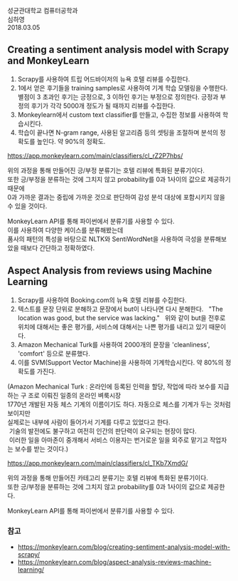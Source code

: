 성균관대학교 컴퓨터공학과 </br>
심하영 </br>
2018.03.05 </br>

## Creating a sentiment analysis model with Scrapy and MonkeyLearn

1. Scrapy를 사용하여 트립 어드바이저의 뉴욕 호텔 리뷰를 수집한다.
2. 1에서 얻은 후기들을 training samples로 사용하여 기계 학습 모델링을 수행한다. 별점이 3 초과인 후기는 긍정으로, 3 이하인 후기는 부정으로 정의한다. 긍정과 부정의 후기가 각각 5000개 정도가 될 때까지 리뷰를 수집한다.
3. Monkeylearn에서 custom text classifier를 만들고, 수집한 정보를 사용하여 학습시킨다.
4. 학습이 끝나면 N-gram range, 사용된 알고리즘 등의 셋팅을 조절하며 분석의 정확도를 높인다. 약 90%의 정확도.

https://app.monkeylearn.com/main/classifiers/cl_rZ2P7hbs/

위의 과정을 통해 만들어진 긍/부정 분류기는 호텔 리뷰에 특화된 분류기이다. </br>
또한 긍/부정을 분류하는 것에 그치지 않고 probability를 0과 1사이의 값으로 제공하기 때문에 </br>
0과 가까운 결과는 중립에 가까운 것으로 판단하여 감성 분석 대상에 포함시키지 않을 수 있을 것이다. </br>

MonkeyLearn API를 통해 파이썬에서 분류기를 사용할 수 있다. </br>
이를 사용하여 다양한 케이스를 분류해봤는데 </br>
품사의 패턴의 특성을 바탕으로 NLTK와 SentiWordNet을 사용하여 극성을 분류해보았을 때보다 간단하고 정확하였다. </br>



## Aspect Analysis from reviews using Machine Learning

1. Scrapy를 사용하여 Booking.com의 뉴욕 호텔 리뷰를 수집한다.
2. 텍스트를 문장 단위로 분해하고 문장에서 but이 나타나면 다시 분해한다.
   "The location was good, but the service was lacking."
   위와 같이 but을 전후로 위치에 대해서는 좋은 평가를, 서비스에 대해서는 나쁜 평가를 내리고 있기 때문이다.
3. Amazon Mechanical Turk를 사용하여 2000개의 문장을 'cleanliness', 'comfort' 등으로 분류했다.
4. 이를 SVM(Support Vector Machine)을 사용하여 기계학습시킨다. 약 80%의 정확도를 가진다.

(Amazon Mechanical Turk
: 온라인에 등록된 인력을 할당, 작업에 따라 보수를 지급하는 구 조로 이뤄진 일종의 온라인 벼룩시장 </br>
  1770년 개발된 자동 체스 기계의 이름이기도 하다. 자동으로 체스를 기계가 두는 것처럼 보이지만 </br>
  실제로는 내부에 사람이 들어가서 기계를 다루고 있었다고 한다. </br>
  기술의 발전에도 불구하고 여전히 인간의 판단력이 요구되는 현장이 많다. </br>
  이러한 일을 아마존이 중개해서 서비스 이용자는 번거로운 일을 외주로 맡기고 작업자는 보수를 받는 것이다.) </br>

https://app.monkeylearn.com/main/classifiers/cl_TKb7XmdG/

위의 과정을 통해 만들어진 카테고리 분류기는 호텔 리뷰에 특화된 분류기이다. </br>
또한 긍/부정을 분류하는 것에 그치지 않고 probability를 0과 1사이의 값으로 제공한다. </br>

MonkeyLearn API를 통해 파이썬에서 분류기를 사용할 수 있다. </br>





### 참고
- https://monkeylearn.com/blog/creating-sentiment-analysis-model-with-scrapy/
- https://monkeylearn.com/blog/aspect-analysis-reviews-machine-learning/

